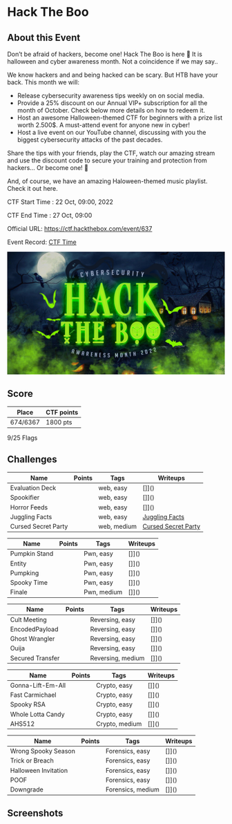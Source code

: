 # Hack The Boo



## About this Event

Don’t be afraid of hackers, become one! Hack The Boo is here 🎃
It is halloween and cyber awareness month. Not a coincidence if we may say.. 

We know hackers and and being hacked can be scary. But HTB have your back. 
This month we will:
- Release cybersecurity awareness tips weekly on on social media.  
- Provide a 25% discount on our Annual VIP+ subscription for all the month of October. Check below more details on how to redeem it.
 - Host an awesome Halloween-themed CTF for beginners with a prize list worth 2.500$. A must-attend event for anyone new in cyber!
- Host a live event on our YouTube channel, discussing with you the biggest cybersecurity attacks of the past decades.

Share the tips with your friends, play the CTF, watch our amazing stream and use the discount code to secure your training and protection from hackers… Or become one! 👻

And, of course, we have an amazing Haloween-themed music playlist. Check it out here. 

CTF Start Time :  22 Oct, 09:00, 2022

CTF End Time : 27 Oct, 09:00

Official URL: https://ctf.hackthebox.com/event/637

Event Record: [CTF Time](https://ctftime.org/event/1567)

![](HTBoo-banner.png)

## Score

| Place | CTF points |
|-------|------------|
| 674/6367| 1800 pts |

9/25 Flags

## Challenges
| Name | Points | Tags | Writeups |
|------|--------|------|----------|
|Evaluation Deck | |web, easy|[]]()|
|Spookifier | |web, easy|[]]()|
|Horror Feeds| |web, easy|[]]()|
|Juggling Facts| |web, easy|[Juggling Facts](./Juggling%20Facts/README.md)|
|Cursed Secret Party| |web, medium|[Cursed Secret Party](./Cursed%20Secret%20Party/README.md)|

| Name | Points | Tags | Writeups |
|------|--------|------|----------|
|Pumpkin Stand| |Pwn, easy|[]]()|
|Entity| |Pwn, easy|[]]()|
|Pumpking| |Pwn, easy|[]]()|
|Spooky Time| |Pwn, easy|[]]()|
|Finale| |Pwn, medium|[]]()|

| Name | Points | Tags | Writeups |
|------|--------|------|----------|
|Cult Meeting| |Reversing, easy|[]]()|
|EncodedPayload| |Reversing, easy|[]]()|
|Ghost Wrangler| |Reversing, easy|[]]()|
|Ouija| |Reversing, easy|[]]()|
|Secured Transfer| |Reversing, medium|[]]()|

| Name | Points | Tags | Writeups |
|------|--------|------|----------|
|Gonna-Lift-Em-All| |Crypto, easy |[]]()|
|Fast Carmichael||Crypto, easy |[]]()|
|Spooky RSA| |Crypto, easy |[]]()|
|Whole Lotta Candy| |Crypto, easy |[]]()|
|AHS512| |Crypto, medium|[]]()|

| Name | Points | Tags | Writeups |
|------|--------|------|----------|
|Wrong Spooky Season| |Forensics, easy|[]]()|
|Trick or Breach| |Forensics, easy|[]]()|
|Halloween Invitation| |Forensics, easy|[]]()|
|POOF| |Forensics, easy|[]]()|
|Downgrade| |Forensics, medium|[]]()|






## Screenshots

